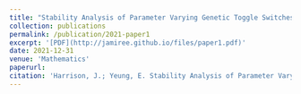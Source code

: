 ```yaml
---
title: "Stability Analysis of Parameter Varying Genetic Toggle Switches Using Koopman Operators"
collection: publications
permalink: /publication/2021-paper1
excerpt: '[PDF](http://jamiree.github.io/files/paper1.pdf)'
date: 2021-12-31
venue: 'Mathematics'
paperurl: 
citation: 'Harrison, J.; Yeung, E. Stability Analysis of Parameter Varying Genetic Toggle Switches Using Koopman Operators. Mathematics 2021, 9, 3133. https://doi.org/10.3390/math9233133'
---
```


